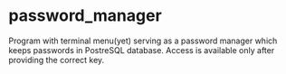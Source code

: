 # password_manager

Program with terminal menu(yet) serving as a password manager which keeps passwords in PostreSQL database. Access is available only after providing the correct key.

